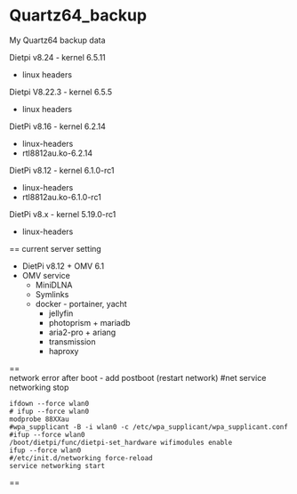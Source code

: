 # Quartz64_backup
My Quartz64 backup data

Dietpi v8.24 - kernel 6.5.11
- linux headers

Dietpi V8.22.3 - kernel 6.5.5
- linux headers

DietPi v8.16 - kernel 6.2.14
 - linux-headers
 - rtl8812au.ko-6.2.14

DietPi v8.12 - kernel 6.1.0-rc1
 - linux-headers
 - rtl8812au.ko-6.1.0-rc1

DietPi v8.x - kernel 5.19.0-rc1
 - linux-headers

== current server setting
- DietPi v8.12 + OMV 6.1
 - OMV service
   + MiniDLNA
   + Symlinks
   + docker - portainer, yacht
     + jellyfin
     + photoprism + mariadb
     + aria2-pro + ariang
     + transmission
     + haproxy
     
==      
 network error after boot - add postboot (restart network)
	#net
	service networking stop
 
	ifdown --force wlan0
	# ifup --force wlan0
	modprobe 88XXau
	#wpa_supplicant -B -i wlan0 -c /etc/wpa_supplicant/wpa_supplicant.conf
	#ifup --force wlan0
	/boot/dietpi/func/dietpi-set_hardware wifimodules enable
	ifup --force wlan0
	#/etc/init.d/networking force-reload
	service networking start
 
== 

